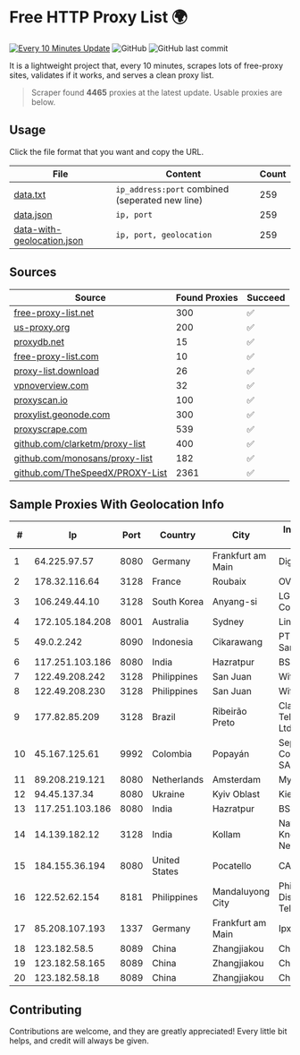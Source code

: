 
# Free HTTP Proxy List 🌍

[![Every 10 Minutes Update](https://github.com/mertguvencli/http-proxy-list/actions/workflows/main.yml/badge.svg?branch=main)](https://github.com/mertguvencli/http-proxy-list/actions/workflows/main.yml)
![GitHub](https://img.shields.io/github/license/mertguvencli/http-proxy-list)
![GitHub last commit](https://img.shields.io/github/last-commit/mertguvencli/http-proxy-list)

It is a lightweight project that, every 10 minutes, scrapes lots of free-proxy sites, validates if it works, and serves a clean proxy list.


> Scraper found **4465** proxies at the latest update. Usable proxies are below.

## Usage

Click the file format that you want and copy the URL.


|File|Content|Count|
|----|-------|-----|
|[data.txt](https://raw.githubusercontent.com/mertguvencli/http-proxy-list/main/proxy-list/data.txt)|`ip_address:port` combined (seperated new line)|259|
|[data.json](https://raw.githubusercontent.com/mertguvencli/http-proxy-list/main/proxy-list/data.json)|`ip, port`|259|
|[data-with-geolocation.json](https://raw.githubusercontent.com/mertguvencli/http-proxy-list/main/proxy-list/data-with-geolocation.json)|`ip, port, geolocation`|259|

## Sources

|Source|Found Proxies|Succeed|
|------|-------------|-------|
|[free-proxy-list.net](https://free-proxy-list.net)|300|✅|
|[us-proxy.org](https://www.us-proxy.org)|200|✅|
|[proxydb.net](http://proxydb.net)|15|✅|
|[free-proxy-list.com](https://free-proxy-list.com/?page=&port=&type%5B%5D=http&type%5B%5D=https&up_time=0&search=Search)|10|✅|
|[proxy-list.download](https://www.proxy-list.download/HTTP)|26|✅|
|[vpnoverview.com](https://vpnoverview.com/privacy/anonymous-browsing/free-proxy-servers)|32|✅|
|[proxyscan.io](https://www.proxyscan.io)|100|✅|
|[proxylist.geonode.com](https://proxylist.geonode.com/api/proxy-list?limit=300&page=1&sort_by=lastChecked&sort_type=desc&protocols=http,https)|300|✅|
|[proxyscrape.com](https://api.proxyscrape.com/v2/?request=displayproxies&protocol=http&timeout=10000&country=all&ssl=all&anonymity=all)|539|✅|
|[github.com/clarketm/proxy-list](https://raw.githubusercontent.com/clarketm/proxy-list/master/proxy-list-raw.txt)|400|✅|
|[github.com/monosans/proxy-list](https://raw.githubusercontent.com/monosans/proxy-list/main/proxies/http.txt)|182|✅|
|[github.com/TheSpeedX/PROXY-List](https://raw.githubusercontent.com/TheSpeedX/PROXY-List/master/http.txt)|2361|✅|


## Sample Proxies With Geolocation Info

|#|Ip|Port|Country|City|Internet Service Provider|
|-|--|----|-------|----|-------------------------|
|1|64.225.97.57|8080|Germany|Frankfurt am Main|DigitalOcean, LLC|
|2|178.32.116.64|3128|France|Roubaix|OVH SAS|
|3|106.249.44.10|3128|South Korea|Anyang-si|LG DACOM Corporation|
|4|172.105.184.208|8001|Australia|Sydney|Linode, LLC|
|5|49.0.2.242|8090|Indonesia|Cikarawang|PT Usaha Adi Sanggoro|
|6|117.251.103.186|8080|India|Hazratpur|BSNL Internet|
|7|122.49.208.242|3128|Philippines|San Juan|WifiCity, Inc|
|8|122.49.208.230|3128|Philippines|San Juan|WifiCity, Inc|
|9|177.82.85.209|3128|Brazil|Ribeirão Preto|Claro NXT Telecomunicacoes Ltda|
|10|45.167.125.61|9992|Colombia|Popayán|Sepcom Comunicaciones SAS|
|11|89.208.219.121|8080|Netherlands|Amsterdam|My.com B.V.|
|12|94.45.137.34|8080|Ukraine|Kyiv Oblast|Kievline LLC|
|13|117.251.103.186|8080|India|Hazratpur|BSNL Internet|
|14|14.139.182.12|3128|India|Kollam|National Knowledge Network|
|15|184.155.36.194|8080|United States|Pocatello|CABLE ONE, INC.|
|16|122.52.62.154|8181|Philippines|Mandaluyong City|Philippine Long Distance Telephone Co.|
|17|85.208.107.193|1337|Germany|Frankfurt am Main|Ipxo UK Limited|
|18|123.182.58.5|8089|China|Zhangjiakou|Chinanet|
|19|123.182.58.165|8089|China|Zhangjiakou|Chinanet|
|20|123.182.58.18|8089|China|Zhangjiakou|Chinanet|



## Contributing

Contributions are welcome, and they are greatly appreciated! Every
little bit helps, and credit will always be given.

